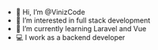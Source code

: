 - 👋 Hi, I’m @VinizCode
- 👀 I’m interested in full stack development
- 🌱 I’m currently learning Laravel and Vue
- 💻 I work as a backend developer

<!---
VinizCode/VinizCode is a ✨ special ✨ repository because its `README.md` (this file) appears on your GitHub profile.
You can click the Preview link to take a look at your changes.
--->

